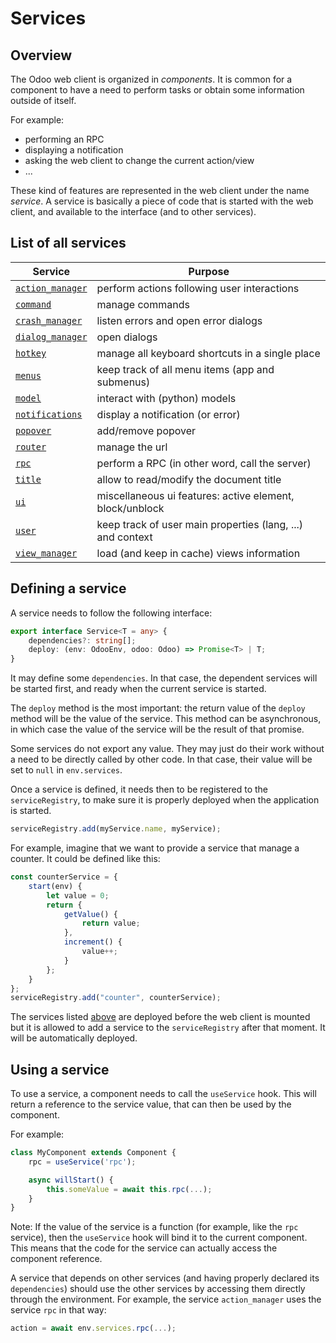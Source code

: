 # Services

## Overview

The Odoo web client is organized in _components_. It is common for a component
to have a need to perform tasks or obtain some information outside of itself.

For example:

-   performing an RPC
-   displaying a notification
-   asking the web client to change the current action/view
-   ...

These kind of features are represented in the web client under the name _service_.
A service is basically a piece of code that is started with the web client, and
available to the interface (and to other services).

## List of all services

| Service                                     | Purpose                                                    |
| ------------------------------------------- | ---------------------------------------------------------- |
| [`action_manager`](action_manager.md)       | perform actions following user interactions                |
| [`command`](../commands/command_service.md) | manage commands                                            |
| [`crash_manager`](crash_manager.md)         | listen errors and open error dialogs                       |
| [`dialog_manager`](dialog_manager.md)       | open dialogs                                               |
| [`hotkey`](hotkey.md)                       | manage all keyboard shortcuts in a single place            |
| [`menus`](menus.md)                         | keep track of all menu items (app and submenus)            |
| [`model`](model.md)                         | interact with (python) models                              |
| [`notifications`](notifications.md)         | display a notification (or error)                          |
| [`popover`](popover.md)                     | add/remove popover                                         |
| [`router`](router.md)                       | manage the url                                             |
| [`rpc`](rpc.md)                             | perform a RPC (in other word, call the server)             |
| [`title`](title.md)                         | allow to read/modify the document title                    |
| [`ui`](ui.md)                               | miscellaneous ui features: active element, block/unblock   |
| [`user`](user.md)                           | keep track of user main properties (lang, ...) and context |
| [`view_manager`](view_manager.md)           | load (and keep in cache) views information                 |

## Defining a service

A service needs to follow the following interface:

```ts
export interface Service<T = any> {
    dependencies?: string[];
    deploy: (env: OdooEnv, odoo: Odoo) => Promise<T> | T;
}
```

It may define some `dependencies`. In that case, the dependent services will be
started first, and ready when the current service is started.

The `deploy` method is the most important: the return value of the `deploy`
method will be the value of the service. This method can be asynchronous,
in which case the value of the service will be the result of that promise.

Some services do not export any value. They may just do their work without a
need to be directly called by other code. In that case, their value will be
set to `null` in `env.services`.

Once a service is defined, it needs then to be registered to the `serviceRegistry`,
to make sure it is properly deployed when the application is started.

```ts
serviceRegistry.add(myService.name, myService);
```

For example, imagine that we want to provide a service that manage a counter.
It could be defined like this:

```js
const counterService = {
    start(env) {
        let value = 0;
        return {
            getValue() {
                return value;
            },
            increment() {
                value++;
            }
        };
    }
};
serviceRegistry.add("counter", counterService);
```

The services listed [above](./#list-of-all-services) are deployed before the web client is mounted but it
is allowed to add a service to the `serviceRegistry` after that moment. It will be automatically deployed.

## Using a service

To use a service, a component needs to call the `useService` hook. This will
return a reference to the service value, that can then be used by the component.

For example:

```js
class MyComponent extends Component {
    rpc = useService('rpc');

    async willStart() {
        this.someValue = await this.rpc(...);
    }
}
```

Note: If the value of the service is a function (for example, like the `rpc`
service), then the `useService` hook will bind it to the current component. This
means that the code for the service can actually access the component reference.

A service that depends on other services (and having properly declared its `dependencies`)
should use the other services by accessing them directly through the environment.
For example, the service `action_manager` uses the service `rpc` in that way:

```js
action = await env.services.rpc(...);
```
